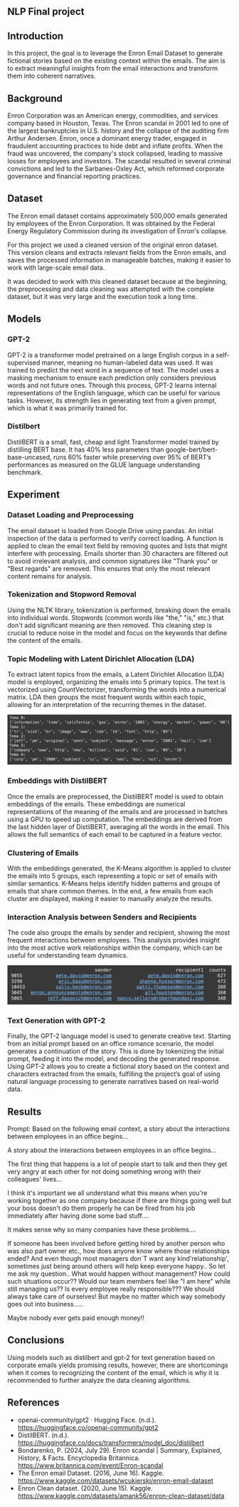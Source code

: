 ## NLP Final project

## Introduction
In this project, the goal is to leverage the Enron Email Dataset to generate fictional stories based on the existing context within the emails. The aim is to extract meaningful insights from the email interactions and transform them into coherent narratives.

## Background
Enron Corporation was an American energy, commodities, and services company based in Houston, Texas. The Enron scandal in 2001 led to one of the largest bankruptcies in U.S. history and the collapse of the auditing firm Arthur Andersen. Enron, once a dominant energy trader, engaged in fraudulent accounting practices to hide debt and inflate profits. When the fraud was uncovered, the company's stock collapsed, leading to massive losses for employees and investors. The scandal resulted in several criminal convictions and led to the Sarbanes-Oxley Act, which reformed corporate governance and financial reporting practices.

## Dataset
The Enron email dataset contains approximately 500,000 emails generated by employees of the Enron Corporation. It was obtained by the Federal Energy Regulatory Commission during its investigation of Enron's collapse.

For this project we used a cleaned version of the original enron dataset. This version cleans and extracts relevant fields from the Enron emails, and saves the processed information in manageable batches, making it easier to work with large-scale email data.

It was decided to work with this cleaned dataset because at the beginning, the preprocessing and data cleaning was attempted with the complete dataset, but it was very large and the execution took a long time.

## Models
### GPT-2 
GPT-2 is a transformer model pretrained on a large English corpus in a self-supervised manner, meaning no human-labeled data was used. It was trained to predict the next word in a sequence of text. The model uses a masking mechanism to ensure each prediction only considers previous words and not future ones. Through this process, GPT-2 learns internal representations of the English language, which can be useful for various tasks. However, its strength lies in generating text from a given prompt, which is what it was primarily trained for.

### Distilbert
DistilBERT is a small, fast, cheap and light Transformer model trained by distilling BERT base. It has 40% less parameters than google-bert/bert-base-uncased, runs 60% faster while preserving over 95% of BERT’s performances as measured on the GLUE language understanding benchmark.

## Experiment
### Dataset Loading and Preprocessing
The email dataset is loaded from Google Drive using pandas. An initial inspection of the data is performed to verify correct loading. A function is applied to clean the email text field by removing quotes and lists that might interfere with processing. Emails shorter than 30 characters are filtered out to avoid irrelevant analysis, and common signatures like "Thank you" or "Best regards" are removed. This ensures that only the most relevant content remains for analysis.

### Tokenization and Stopword Removal
Using the NLTK library, tokenization is performed, breaking down the emails into individual words. Stopwords (common words like "the," "is," etc.) that don't add significant meaning are then removed. This cleaning step is crucial to reduce noise in the model and focus on the keywords that define the content of the emails.

### Topic Modeling with Latent Dirichlet Allocation (LDA)
To extract latent topics from the emails, a Latent Dirichlet Allocation (LDA) model is employed, organizing the emails into 5 primary topics. The text is vectorized using CountVectorizer, transforming the words into a numerical matrix. LDA then groups the most frequent words within each topic, allowing for an interpretation of the recurring themes in the dataset.

<div style="text-align:center">
<img src="./images/nlp1.png"/>
</div>

### Embeddings with DistilBERT
Once the emails are preprocessed, the DistilBERT model is used to obtain embeddings of the emails. These embeddings are numerical representations of the meaning of the emails and are processed in batches using a GPU to speed up computation. The embeddings are derived from the last hidden layer of DistilBERT, averaging all the words in the email. This allows the full semantics of each email to be captured in a feature vector.

### Clustering of Emails
With the embeddings generated, the K-Means algorithm is applied to cluster the emails into 5 groups, each representing a topic or set of emails with similar semantics. K-Means helps identify hidden patterns and groups of emails that share common themes. In the end, a few emails from each cluster are displayed, making it easier to manually analyze the results.

### Interaction Analysis between Senders and Recipients
The code also groups the emails by sender and recipient, showing the most frequent interactions between employees. This analysis provides insight into the most active work relationships within the company, which can be useful for understanding team dynamics.

<div style="text-align:center">
<img src="./images/nlp2.png"/>
</div>

### Text Generation with GPT-2
Finally, the GPT-2 language model is used to generate creative text. Starting from an initial prompt based on an office romance scenario, the model generates a continuation of the story. This is done by tokenizing the initial prompt, feeding it into the model, and decoding the generated response. Using GPT-2 allows you to create a fictional story based on the context and characters extracted from the emails, fulfilling the project’s goal of using natural language processing to generate narratives based on real-world data.

## Results

Prompt: Based on the following email context, a story about the interactions between employees in an office begins...

A story about the interactions between employees in an office begins... 

The first thing that happens is a lot of people start to talk and then they get very angry at each other for not doing something wrong with their colleagues' lives... 

I think it's important we all understand what this means when you're working together as one company because if there are things going well but your boss doesn't do them properly he can be fired from his job immediately after having done some bad stuff.... 

It makes sense why so many companies have these problems.... 

If someone has been involved before getting hired by another person who was also part owner etc., how does anyone know where those relationships ended? And even though most managers don`T want any kind'relationship', sometimes just being around others will help keep everyone happy.. So let me ask my question.. What would happen without management? How could such situations occur?? Would our team members feel like "I am here" while still managing us?? Is every employee really responsible??? We should always take care of ourselves! But maybe no matter which way somebody goes out into business..... 

Maybe nobody ever gets paid enough money!!

## Conclusions

Using models such as distilbert and gpt-2 for text generation based on corporate emails yields promising results, however, there are shortcomings when it comes to recognizing the content of the email, which is why it is recommended to further analyze the data cleaning algorithms.

## References
- openai-community/gpt2 · Hugging Face. (n.d.). https://huggingface.co/openai-community/gpt2
- DistilBERT. (n.d.). https://huggingface.co/docs/transformers/model_doc/distilbert
- Bondarenko, P. (2024, July 29). Enron scandal | Summary, Explained, History, & Facts. Encyclopedia Britannica. https://www.britannica.com/event/Enron-scandal
- The Enron email Dataset. (2016, June 16). Kaggle. https://www.kaggle.com/datasets/wcukierski/enron-email-dataset
- Enron Clean dataset. (2020, June 15). Kaggle. https://www.kaggle.com/datasets/amank56/enron-clean-dataset/data
